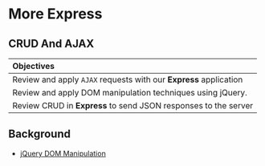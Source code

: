 # More Express
## CRUD And AJAX

| Objectives |
| :---- |
| Review and apply `AJAX` requests with our **Express** application |
| Review and apply DOM manipulation techniques using jQuery. |
| Review CRUD in **Express** to send JSON responses to the server |


## Background 

* [jQuery DOM Manipulation](week-02/day_4_review/dawn_review)
